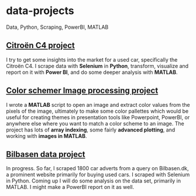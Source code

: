 # data-projects
Data, Python, Scraping, PowerBI, MATLAB

## [Citroën C4 project](https://github.com/avaveriksen/data-projects/tree/main/citroen-c4-project)
I try to get some insights into the market for a used car, specifically the Citroën C4. I scrape data with **Selenium** in **Python**, transform, visualize and report on it with **Power BI**, and do some deeper analysis with **MATLAB**.

## [Color schemer Image processing project](https://github.com/avaveriksen/data-projects/tree/main/Image%20Processing)
I wrote a **MATLAB** script to open an image and extract color values from the pixels of the image, ultimately to make some color pallettes which would be useful for creating themes in presentation tools like Powerpoint, PowerBI, or anywhere else where you want to match a color scheme to an image. The project has lots of **array indexing**, some fairly **advanced plotting**, and working with **images in MATLAB**.

## [Bilbasen data project](https://github.com/avaveriksen/data-projects/tree/main/Bilbasen%20Project)
In progress. So far, I scraped 1800 car adverts from a query on Bilbasen.dk, a prominent website primarily for buying used cars. I scraped with Selenium in Python. Coming up I will do some analysis on the data set, primarily in MATLAB. I might make a PowerBI report on it as well.
